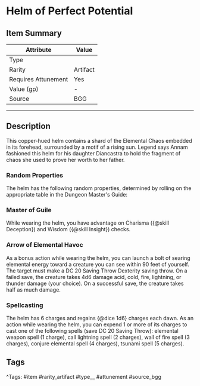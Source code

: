 # Helm of Perfect Potential

## Item Summary

| Attribute            | Value                        |
|----------------------|------------------------------|
| Type                 |   |
| Rarity               | Artifact             |
| Requires Attunement  | Yes                |
| Value (gp)           | -    |
| Source               | BGG |

---

## Description

This copper-hued helm contains a shard of the Elemental Chaos embedded in its forehead, surrounded by a motif of a rising sun. Legend says Annam fashioned this helm for his daughter Diancastra to hold the fragment of chaos she used to prove her worth to her father.

### Random Properties

The helm has the following random properties, determined by rolling on the appropriate table in the Dungeon Master's Guide:

### Master of Guile

While wearing the helm, you have advantage on Charisma ({@skill Deception}) and Wisdom ({@skill Insight}) checks.

### Arrow of Elemental Havoc

As a bonus action while wearing the helm, you can launch a bolt of searing elemental energy toward a creature you can see within 90 feet of yourself. The target must make a DC 20 Saving Throw Dexterity saving throw. On a failed save, the creature takes 4d6 damage acid, cold, fire, lightning, or thunder damage (your choice). On a successful save, the creature takes half as much damage.

### Spellcasting

The helm has 6 charges and regains {@dice 1d6} charges each dawn. As an action while wearing the helm, you can expend 1 or more of its charges to cast one of the following spells (save DC 20 Saving Throw): elemental weapon spell (1 charge), call lightning spell (2 charges), wall of fire spell (3 charges), conjure elemental spell (4 charges), tsunami spell (5 charges).

## Tags

^Tags: #item #rarity_artifact #type__ #attunement #source_bgg